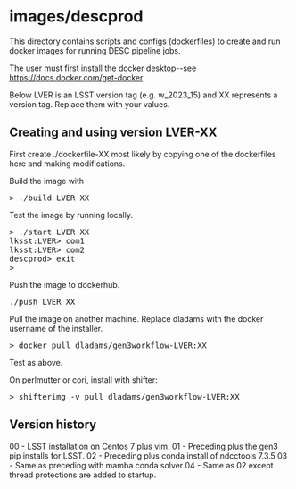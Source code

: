 # images/descprod

This directory contains scripts and configs (dockerfiles) to 
create and run docker images for running DESC pipeline jobs.

The user must first install the docker desktop--see https://docs.docker.com/get-docker.

Below LVER is an LSST version tag (e.g. w\_2023\_15) and XX represents a version tag.
Replace them with your values.

## Creating and using version LVER-XX

First create ./dockerfile-XX most likely by copying one of the
dockerfiles here and making modifications.

Build the image with
<pre>
> ./build LVER XX
</pre>

Test the image by running locally.
<pre>
> ./start LVER XX
lksst:LVER> com1
lksst:LVER> com2
descprod> exit
>
</pre>

Push the image to dockerhub.
<pre>
./push LVER XX
</pre>

Pull the image on another machine.
Replace dladams with the docker username of the installer.
<pre>
> docker pull dladams/gen3workflow-LVER:XX
</pre>
Test as above.

On perlmutter or cori, install with shifter:
<pre>
> shifterimg -v pull dladams/gen3workflow-LVER:XX
</pre>

## Version history 
00 - LSST installation on Centos 7 plus vim.
01 - Preceding plus the gen3 pip installs for LSST.
02 - Preceding plus conda install of ndcctools 7.3.5
03 - Same as preceding with mamba conda solver
04 - Same as 02 except thread protections are added to startup.

